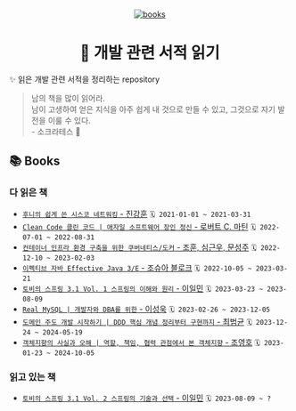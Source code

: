 <br>
<p align="center">
  <a href="https://github.com/lemphis/my-books-for-programmers">
    <img src="https://res.cloudinary.com/twhiteblog/image/upload/v1552618235/books_kwrzd1.svg" alt="books" />
  </a>
  <h1 align="center">🥕 개발 관련 서적 읽기</h1>
</p>

✨ 읽은 개발 관련 서적을 정리하는 repository

> 남의 책을 많이 읽어라.  
> 남이 고생하여 얻은 지식을 아주 쉽게 내 것으로 만들 수 있고, 그것으로 자기 발전을 이룰 수 있다.  
> \- 소크라테스 🧙‍

## 📚 Books

### 다 읽은 책

- [`후니의 쉽게 쓴 시스코 네트워킹` - 진강훈](https://www.yes24.com/Product/Goods/89520426) `🗓 2021-01-01 ~ 2021-03-31`
- [`Clean Code 클린 코드 | 애자일 소프트웨어 장인 정신` - 로버트 C. 마틴](https://www.yes24.com/Product/Goods/11681152) `🗓 2022-07-01 ~ 2022-08-31`
- [`컨테이너 인프라 환경 구축을 위한 쿠버네티스/도커` - 조훈, 심근우, 문성주](https://www.yes24.com/Product/Goods/102099414) `🗓 2022-12-10 ~ 2023-02-03`
- [`이펙티브 자바 Effective Java 3/E` - 조슈아 블로크](https://www.yes24.com/Product/Goods/65551284) `🗓 2022-10-05 ~ 2023-03-21`
- [`토비의 스프링 3.1 Vol. 1 스프링의 이해와 원리` - 이일민](https://www.yes24.com/Product/Goods/7516721) `🗓 2023-03-23 ~ 2023-08-09`
- [`Real MySQL | 개발자와 DBA를 위한` - 이성욱](https://www.yes24.com/Product/Goods/6960931) `🗓 2023-02-26 ~ 2023-12-05`
- [`도메인 주도 개발 시작하기 | DDD 핵심 개념 정리부터 구현까지` - 최범균](https://www.yes24.com/Product/Goods/108431347) `🗓 2023-12-24 ~ 2024-05-19`
- [`객체지향의 사실과 오해 | 역할, 책임, 협력 관점에서 본 객체지향` - 조영호](https://www.yes24.com/Product/Goods/18249021) `🗓 2023-01-23 ~ 2024-10-05`

### 읽고 있는 책

- [`토비의 스프링 3.1 Vol. 2 스프링의 기술과 선택` - 이일민](https://www.yes24.com/Product/Goods/7516872) `🗓 2023-08-09 ~ ?`

